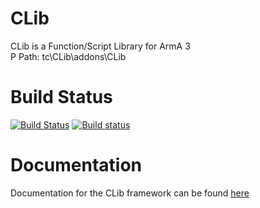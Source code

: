 # CLib
CLib is a Function/Script Library for ArmA 3  
P Path: tc\CLib\addons\CLib  
# Build Status
[![Build Status](https://travis-ci.org/TaktiCool/CLib.svg?branch=master)](https://travis-ci.org/TaktiCool/CLib)
[![Build status](https://ci.appveyor.com/api/projects/status/c5pn8iyfgo4bi28r?svg=true)](https://ci.appveyor.com/project/jokoho48/clib)

# Documentation
Documentation for the CLib framework can be found [here](https://www.atwar-mod.com/doc)
